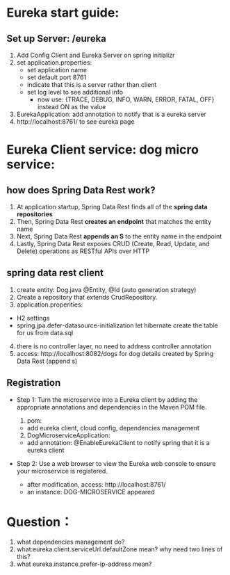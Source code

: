 # Eureka start guide:
## Set up Server: /eureka
1. Add Config Client and Eureka Server on spring initializr
2. set application.properties:
   - set application name
   - set default port 8761
   - indicate that this is a server rather than client
   - set log level to see additional info
     - now use: {TRACE, DEBUG, INFO, WARN, ERROR, FATAL, OFF} instead ON as the value
3. EurekaApplication: add annotation to notify that is a eureka server
4. http://localhost:8761/ to see eureka page

# Eureka Client service: dog micro service:
##  how does Spring Data Rest work?
1. At application startup, Spring Data Rest finds all of the **spring data repositories**
2. Then, Spring Data Rest **creates an endpoint** that matches the entity name
3. Next, Spring Data Rest **appends an S** to the entity name in the endpoint
4. Lastly, Spring Data Rest exposes CRUD (Create, Read, Update, and Delete) operations as RESTful APIs over HTTP
   
    
## spring data rest client
1. create entity: Dog.java @Entity, @Id (auto generation strategy)
2. Create a repository that extends CrudRepository.
3. application.properities: 
  - H2 settings
  - spring.jpa.defer-datasource-initialization let hibernate create the table for us from data.sql
4. there is no controller layer, no need to address controller annotation
5. access: http://localhost:8082/dogs for dog details created by Spring Data Rest (append s)


## Registration
- Step 1: Turn the microservice into a Eureka client by adding the appropriate annotations and dependencies in the Maven POM file.
  1. pom:
    - add eureka client, cloud config, dependencies management
  2. DogMicroserviceApplication:
    - add annotation: @EnableEurekaClient to notify spring that it is a eureka client

- Step 2: Use a web browser to view the Eureka web console to ensure your microservice is registered.
  - after modification, access: http://localhost:8761/
  - an instance: DOG-MICROSERVICE appeared

# Question：
1. what dependencies management do?
2. what:eureka.client.serviceUrl.defaultZone mean? why need two lines of this?
3. what eureka.instance.prefer-ip-address mean?

